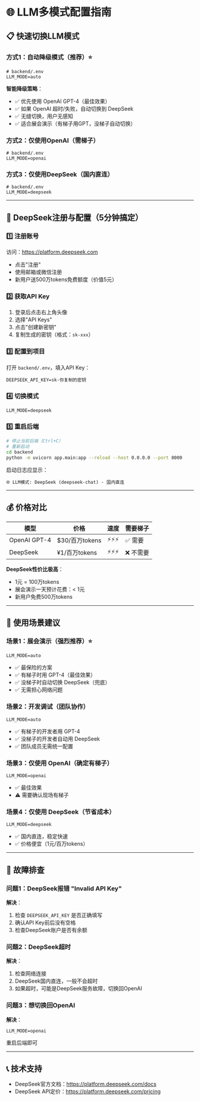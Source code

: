 # 🌐 LLM多模式配置指南

## 📋 快速切换LLM模式

### 方式1：自动降级模式（推荐）⭐
```env
# backend/.env
LLM_MODE=auto
```
**智能降级策略**：
- ✅ 优先使用 OpenAI GPT-4（最佳效果）
- ✅ 如果 OpenAI 超时/失败，自动切换到 DeepSeek
- ✅ 无缝切换，用户无感知
- ✅ 适合展会演示（有梯子用GPT，没梯子自动切换）

### 方式2：仅使用OpenAI（需梯子）
```env
# backend/.env
LLM_MODE=openai
```

### 方式3：仅使用DeepSeek（国内直连）
```env
# backend/.env
LLM_MODE=deepseek
```

---

## 🚀 DeepSeek注册与配置（5分钟搞定）

### 1️⃣ 注册账号
访问：https://platform.deepseek.com
- 点击"注册"
- 使用邮箱或微信注册
- 新用户送500万tokens免费额度（价值5元）

### 2️⃣ 获取API Key
1. 登录后点击右上角头像
2. 选择"API Keys"
3. 点击"创建新密钥"
4. 复制生成的密钥（格式：`sk-xxx`）

### 3️⃣ 配置到项目
打开 `backend/.env`，填入API Key：
```env
DEEPSEEK_API_KEY=sk-你复制的密钥
```

### 4️⃣ 切换模式
```env
LLM_MODE=deepseek
```

### 5️⃣ 重启后端
```bash
# 停止当前后端（Ctrl+C）
# 重新启动
cd backend
python -m uvicorn app.main:app --reload --host 0.0.0.0 --port 8000
```

启动日志应显示：
```
🌐 LLM模式: DeepSeek (deepseek-chat) - 国内直连
```

---

## 💰 价格对比

| 模型 | 价格 | 速度 | 需要梯子 |
|-----|------|------|---------|
| OpenAI GPT-4 | $30/百万tokens | ⚡⚡⚡ | ✅ 需要 |
| DeepSeek | ¥1/百万tokens | ⚡⚡⚡ | ❌ 不需要 |

**DeepSeek性价比极高**：
- 1元 = 100万tokens
- 展会演示一天预计花费：< 1元
- 新用户免费500万tokens

---

## 🎯 使用场景建议

### 场景1：展会演示（强烈推荐）⭐
```env
LLM_MODE=auto
```
- ✅ 最保险的方案
- ✅ 有梯子时用 GPT-4（最佳效果）
- ✅ 没梯子时自动切换 DeepSeek（兜底）
- ✅ 无需担心网络问题

### 场景2：开发调试（团队协作）
```env
LLM_MODE=auto
```
- ✅ 有梯子的开发者用 GPT-4
- ✅ 没梯子的开发者自动用 DeepSeek
- ✅ 团队成员无需统一配置

### 场景3：仅使用 OpenAI（确定有梯子）
```env
LLM_MODE=openai
```
- ✅ 最佳效果
- ⚠️ 需要确认现场有梯子

### 场景4：仅使用 DeepSeek（节省成本）
```env
LLM_MODE=deepseek
```
- ✅ 国内直连，稳定快速
- ✅ 价格便宜（1元/百万tokens）

---

## 🔧 故障排查

### 问题1：DeepSeek报错 "Invalid API Key"
**解决**：
1. 检查 `DEEPSEEK_API_KEY` 是否正确填写
2. 确认API Key前后没有空格
3. 检查DeepSeek账户是否有余额

### 问题2：DeepSeek超时
**解决**：
1. 检查网络连接
2. DeepSeek国内直连，一般不会超时
3. 如果超时，可能是DeepSeek服务故障，切换回OpenAI

### 问题3：想切换回OpenAI
**解决**：
```env
LLM_MODE=openai
```
重启后端即可

---

## 📞 技术支持

- DeepSeek官方文档：https://platform.deepseek.com/docs
- DeepSeek API定价：https://platform.deepseek.com/pricing
